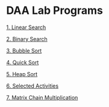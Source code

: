 # DAA Lab Programs

[1. Linear Search](https://github.com/vipuljain08/DAA_Lab/blob/master/EXPERIMENT_1(A).c)

[2. Binary Search](https://github.com/vipuljain08/DAA_Lab/blob/master/EXPERIMENT_1(B).c)

[3. Bubble Sort](https://github.com/vipuljain08/DAA_Lab/blob/master/EXPERIMENT_2.c)

[4. Quick Sort](https://github.com/vipuljain08/DAA_Lab/blob/master/EXPERIMENT_3.c)

[5. Heap Sort](https://github.com/vipuljain08/DAA_Lab/blob/master/EXPERIMENT_4.c)

[6. Selected Activities](https://github.com/vipuljain08/DAA_Lab/blob/master/EXPERIMENT_5.c)

[7. Matrix Chain Multiplication](https://github.com/vipuljain08/DAA_Lab/blob/master/EXPERIMENT_6.c)